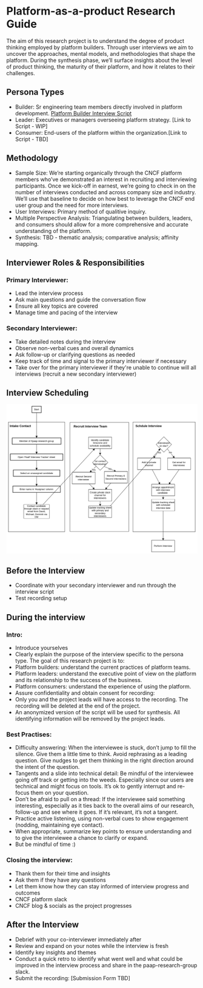 # Platform-as-a-product Research Guide

The aim of this research project is to understand the degree of product thinking employed by platform builders. Through user interviews we aim to uncover the approaches, mental models, and methodologies that shape the platform. During the synthesis phase, we’ll surface insights about the level of product thinking, the maturity of their platform, and how it relates to their challenges. 

## Persona Types
- Builder: Sr engineering team members directly involved in platform development. [Platform Builder Interview Script](/platform-as-a-product/platform-engineer-interview-script.md)
- Leader: Executives or managers overseeing platform strategy. [Link to Script - WIP]
- Consumer: End-users of the platform within the organization.[Link to Script - TBD] 

## Methodology 
- Sample Size: We’re starting organically through the CNCF platform members who’ve demonstrated an interest in recruiting and interviewing participants. Once we kick-off in earnest, we’re going to check in on the number of interviews conducted and across company size and industry. We’ll use that baseline to decide on how best to leverage the CNCF end user group and the need for more interviews.   
- User Interviews: Primary method of qualitive inquiry.
- Multiple Perspective Analysis: Triangulating between builders, leaders, and consumers should allow for a more comprehensive and accurate understanding of the platform.
- Synthesis: TBD - thematic analysis; comparative analysis; affinity mapping.

## Interviewer Roles & Responsibilities

### Primary Interviewer:
- Lead the interview process
- Ask main questions and guide the conversation flow
- Ensure all key topics are covered
- Manage time and pacing of the interview

### Secondary Interviewer:
- Take detailed notes during the interview
- Observe non-verbal cues and overall dynamics
- Ask follow-up or clarifying questions as needed
- Keep track of time and signal to the primary interviewer if necessary
- Take over for the primary interviewer if they're unable to continue will all interviews (recruit a new secondary interviewer)

## Interview Scheduling 
![PaaP Schedule Process](/platform-as-a-product/assets/PaaP_Interview_Scheduling.png)

## Before the Interview
- Coordinate with your secondary interviewer and run through the interview script
- Test recording setup 

## During the interview

### Intro:
- Introduce yourselves
- Clearly explain the purpose of the interview specific to the persona type. The goal of this research project is to: 
 - Platform builders: understand the current practices of platform teams.
 - Platform leaders: understand the executive point of view on the platform and its relationship to the success of the business.
 - Platform consumers: understand the experience of using the platform.
- Assure confidentiality and obtain consent for recording:
 - Only you and the project leads will have access to the recording. The recording will be deleted at the end of the project. 
 - An anonymized version of the script will be used for synthesis. All identifying information will be removed by the project leads. 

### Best Practises: 
- Difficulty answering: When the interviewee is stuck, don’t jump to fill the silence. Give them a little time to think. Avoid rephrasing as a leading question. Give nudges to get them thinking in the right direction around the intent of the question.
- Tangents and a slide into technical detail: Be mindful of the interviewee going off track or getting into the weeds. Especially since our users are technical and might focus on tools. It’s ok to gently interrupt and re-focus them on your question.
- Don’t be afraid to pull on a thread: If the interviewee said something interesting, especially as it ties back to the overall aims of our research, follow-up and see where it goes. If it’s relevant, it’s not a tangent. 
- Practice active listening, using non-verbal cues to show engagement (nodding, maintaining eye contact).
- When appropriate, summarize key points to ensure understanding and to give the interviewee a chance to clarify or expand.
- But be mindful of time :)

### Closing the interview:
- Thank them for their time and insights
- Ask them if they have any questions
- Let them know how they can stay informed of interview progress and outcomes
 - CNCF platform slack
 - CNCF blog & socials as the project progresses 

## After the Interview
- Debrief with your co-interviewer immediately after
- Review and expand on your notes while the interview is fresh
- Identify key insights and themes
- Conduct a quick retro to identify what went well and what could be improved in the interview process and share in the paap-research-group slack.
- Submit the recording: [Submission Form TBD] 



